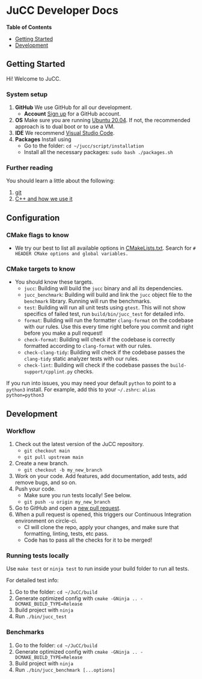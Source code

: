 # JuCC Developer Docs

**Table of Contents**

- [Getting Started](#getting-started)
- [Development](#development)

## Getting Started

Hi! Welcome to JuCC.

### System setup

1. **GitHub** We use GitHub for all our development.
   - **Account** [Sign up](https://github.com/join) for a GitHub account. 
2. **OS** Make sure you are running [Ubuntu 20.04](https://releases.ubuntu.com/20.04/). If not, the recommended approach is to dual boot or to use a VM.
3. **IDE** We recommend [Visual Studio Code](https://code.visualstudio.com/download).
4. **Packages** Install using
   - Go to the folder: `cd ~/jucc/script/installation`
   - Install all the necessary packages: `sudo bash ./packages.sh`

### Further reading

You should learn a little about the following:

1. [git](https://github.com/TheSYNcoder/JuCC/tree/main/docs/tech_git.md)
2. [C++ and how we use it](https://github.com/TheSYNcoder/JuCC/tree/main/docs/cpp_guidelines.md)

## Configuration

### CMake flags to know

- We try our best to list all available options in [CMakeLists.txt](https://github.com/TheSYNcoder/JuCC/blob/main/CMakeLists.txt). Search for `# HEADER CMake options and global variables.`

### CMake targets to know

- You should know these targets.
  - `jucc`: Building will build the `jucc` binary and all its dependencies.
  - `jucc_benchmark`: Building will build and link the `jucc` object file to the `benchmark` library. Running will run the benchmarks.
  - `test`: Building will run all unit tests using `gtest`. This will not show specifics of failed test, run `build/bin/jucc_test` for detailed info.
  - `format`: Building will run the formatter `clang-format` on the codebase with our rules. Use this every time right before you commit and right before you make a pull request!
  - `check-format`: Building will check if the codebase is correctly formatted according to `clang-format` with our rules.
  - `check-clang-tidy`: Building will check if the codebase passes the `clang-tidy` static analyzer tests with our rules.
  - `check-lint`: Building will check if the codebase passes the `build-support/cpplint.py` checks.

If you run into issues, you may need your default `python` to point to a `python3` install. For example, add this to your `~/.zshrc`: `alias python=python3`

## Development

### Workflow

1. Check out the latest version of the JuCC repository.
   - `git checkout main`
   - `git pull upstream main`
2. Create a new branch.
   - `git checkout -b my_new_branch`
3. Work on your code. Add features, add documentation, add tests, add remove bugs, and so on.
4. Push your code.
   - Make sure you run tests locally! See below.
   - `git push -u origin my_new_branch`
5. Go to GitHub and open a [new pull request](https://github.com/TheSYNcoder/JuCC/compare).
6. When a pull request is opened, this triggers our Continuous Integration environment on circle-ci.
   - CI will clone the repo, apply your changes, and make sure that formatting, linting, tests, etc pass.
   - Code has to pass all the checks for it to be merged!

### Running tests locally

Use `make test` or `ninja test` to run inside your build folder to run all tests.

For detailed test info:
1. Go to the folder: `cd ~/JuCC/build`
2. Generate optimized config with `cmake -GNinja .. -DCMAKE_BUILD_TYPE=Release`
3. Build project with `ninja`
4. Run `./bin/jucc_test`

### Benchmarks

1. Go to the folder: `cd ~/JuCC/build`
2. Generate optimized config with `cmake -GNinja .. -DCMAKE_BUILD_TYPE=Release`
3. Build project with `ninja`
4. Run `./bin/jucc_benchmark [...options]`
